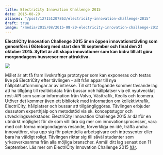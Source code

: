 ```yaml
---
title: ElectriCity Innovation Challenge 2015
date: 2015-08-20
aliases: "/post/127151207863/electricity-innovation-challenge-2015"
draft: true
image: "/media/2015/08/2015-08-20-electricity-innovation-challenge-2015-1.png"
---
```


**ElectriCity Innovation Challenge 2015 är en öppen innovationstävling som genomförs i Göteborg med start den 18 september och final den 21 oktober 2015. Syftet är att skapa innovationer som kan bidra till att göra morgondagens
bussresor mer attraktiva.**


![](/media/2015/08/2015-08-20-electricity-innovation-challenge-2015-1.png)


Målet är att få fram livskraftiga prototyper som kan exponeras och testas live på ElectriCity efter tävlingen - allt från appar till nya hållplatsutformningar är av intresse. Till sitt förfogande kommer tävlande
lag att ha tillgång till  realtidsdata från bussar och hållplatser via ett
nyutvecklat rest-API som samlar information från Volvo, Västtrafik, Keolis och
Icomera. Utöver det kommer även ett bibliotek med information om
kollektivtrafik, ElectriCity, hållplatser och bussar att tillgängliggöras. Tävlingen
erbjuder dessutom experthjälp och metodstöd via sk. konceptstugor och
utvecklingsverkstäder.
ElectriCity Innovation Challenge 2015 är därför en utmärkt möjlighet för de som vill lära sig mer om innovationsprocesser, vara med och forma morgondagens resande, förverkliga en idé, träffa andra innovatörer, visa
upp sig för potentiella arbetsgivare och intressenter eller bara ha väldigt
roligt. Tävlingen riktar sig till såväl studenter som yrkesverksamma från alla
möjliga branscher.
Anmäl ditt lag senast den 11 September.
Läs mer om ElectriCity Innovation Challenge 2015 [här](http://challenge.goteborgelectricity.se).
 
